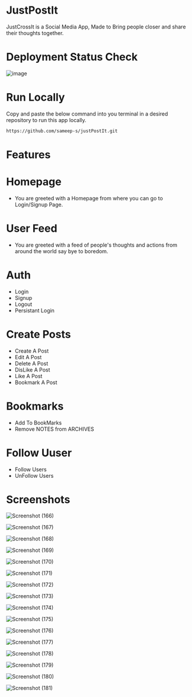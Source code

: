 # JustPostIt

JustCrossIt is a Social Media App, Made to Bring people closer and share their thoughts together.

# Deployment Status Check
![image](https://user-images.githubusercontent.com/36707002/154985566-37812989-ef00-4794-81c2-8665b90fff8c.png)


# Run Locally
Copy and paste the below command into you terminal in a desired repository to run this app locally.

```bash
https://github.com/sameep-s/justPostIt.git
```

# Features

# Homepage
<ul>
  <li>You are greeted with a Homepage from where you can go to Login/Signup Page.</li>
</ul>

# User Feed
<ul>
  <li>You are greeted with a feed of people's thoughts and actions from around the world say bye to boredom.</li>
</ul>

# Auth 
<ul>
  <li>Login</li>
  <li>Signup</li>
  <li>Logout</li>
  <li>Persistant Login</li>
</ul>

# Create Posts
<ul>
  <li>Create A Post</li>
  <li>Edit A Post</li>
  <li>Delete A Post</li>
  <li>DisLike A Post</li>
  <li>Like A Post</li>
  <li>Bookmark A Post</li>
</ul>

# Bookmarks
<ul>
  <li>Add To BookMarks</li>
  <li>Remove NOTES from ARCHIVES</li>
</ul>


# Follow Uuser
<ul>
  <li>Follow Users</li>
  <li>UnFollow Users</li>
</ul>


# Screenshots

![Screenshot (166)](https://user-images.githubusercontent.com/36707002/173133731-8b99804c-d612-45fb-bebf-1fbac6717c4c.png)

![Screenshot (167)](https://user-images.githubusercontent.com/36707002/173133681-c1b5e436-d48a-4085-ac09-df171eba5ccb.png)

![Screenshot (168)](https://user-images.githubusercontent.com/36707002/173133686-3bdc5cb4-f22b-47b3-acfc-f47603c33941.png)

![Screenshot (169)](https://user-images.githubusercontent.com/36707002/173133690-08ceef30-d2da-4cfa-9e52-b8e1a488c3c9.png)

![Screenshot (170)](https://user-images.githubusercontent.com/36707002/173133694-b28e0bbf-4471-4ffc-b6f4-aa2fadd8fab7.png)

![Screenshot (171)](https://user-images.githubusercontent.com/36707002/173133696-17bc5c20-90af-4e86-ac0c-80911ea80f71.png)

![Screenshot (172)](https://user-images.githubusercontent.com/36707002/173133699-20d4e703-c425-4e99-b1ab-b2be1f3ce7e4.png)

![Screenshot (173)](https://user-images.githubusercontent.com/36707002/173133702-4a284ed4-65dd-4c1d-bb2f-26a22d9fb4f1.png)

![Screenshot (174)](https://user-images.githubusercontent.com/36707002/173133704-b1069c5e-ee27-4563-8dd7-5a5292152cb9.png)

![Screenshot (175)](https://user-images.githubusercontent.com/36707002/173133708-95006925-3c30-456f-8ac8-a9a249090c8f.png)

![Screenshot (176)](https://user-images.githubusercontent.com/36707002/173133712-0d07e8d7-74f1-4f22-ae66-eb56bcf7e38b.png)

![Screenshot (177)](https://user-images.githubusercontent.com/36707002/173133716-6b673c20-7527-474c-9168-7b662ad2652a.png)

![Screenshot (178)](https://user-images.githubusercontent.com/36707002/173133719-aeaf33be-5e90-4899-a3a3-1ac1286f6018.png)

![Screenshot (179)](https://user-images.githubusercontent.com/36707002/173133720-8a1728a2-9317-41ae-b0e3-df1916b121ea.png)

![Screenshot (180)](https://user-images.githubusercontent.com/36707002/173133724-11153db8-0a1f-4f69-8f4e-6097eec2bac3.png)

![Screenshot (181)](https://user-images.githubusercontent.com/36707002/173133725-2c99b85d-9b5a-489b-87f9-a2edce731d3d.png)

